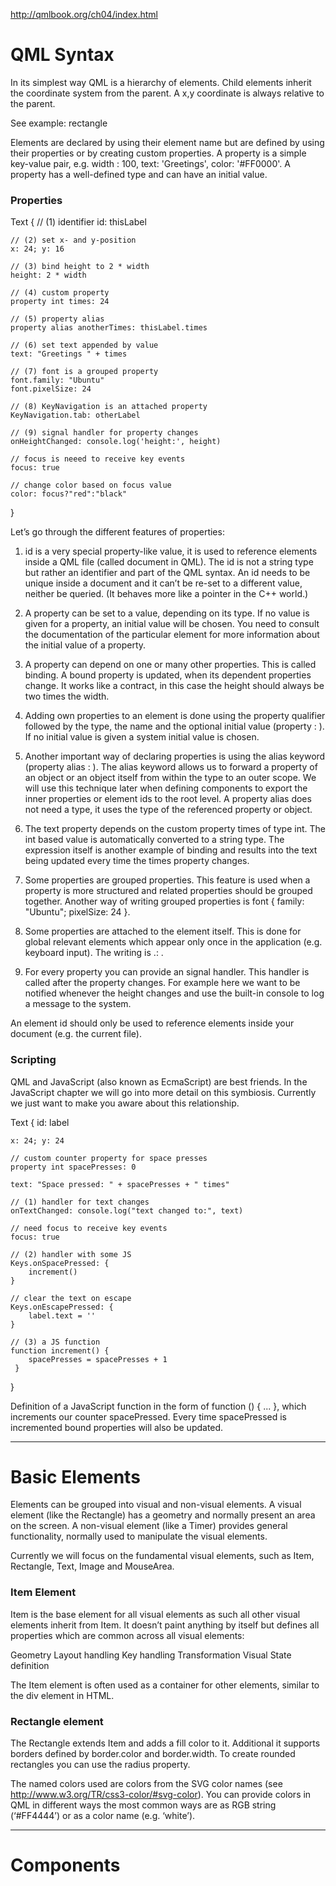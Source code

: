 
http://qmlbook.org/ch04/index.html


# QML Syntax

In its simplest way QML is a hierarchy of elements. Child elements inherit the
coordinate system from the parent. A x,y coordinate is always relative to the
parent.

See example: rectangle


Elements are declared by using their element name but are defined by using their
properties or by creating custom properties. A property is a simple key-value
pair, e.g. width : 100, text: 'Greetings', color: '#FF0000'. A property has a
well-defined type and can have an initial value.


### Properties

<!-- code start -->
Text {
    // (1) identifier
    id: thisLabel

    // (2) set x- and y-position
    x: 24; y: 16

    // (3) bind height to 2 * width
    height: 2 * width

    // (4) custom property
    property int times: 24

    // (5) property alias
    property alias anotherTimes: thisLabel.times

    // (6) set text appended by value
    text: "Greetings " + times

    // (7) font is a grouped property
    font.family: "Ubuntu"
    font.pixelSize: 24

    // (8) KeyNavigation is an attached property
    KeyNavigation.tab: otherLabel

    // (9) signal handler for property changes
    onHeightChanged: console.log('height:', height)

    // focus is neeed to receive key events
    focus: true

    // change color based on focus value
    color: focus?"red":"black"

}
<!-- code end -->


Let’s go through the different features of properties:

1. id is a very special property-like value, it is used to reference elements
   inside a QML file (called document in QML). The id is not a string type but
   rather an identifier and part of the QML syntax. An id needs to be unique
   inside a document and it can’t be re-set to a different value, neither be
   queried. (It behaves more like a pointer in the C++ world.)

2. A property can be set to a value, depending on its type. If no value is given
   for a property, an initial value will be chosen. You need to consult the
   documentation of the particular element for more information about the
   initial value of a property.

3. A property can depend on one or many other properties. This is called
   binding. A bound property is updated, when its dependent properties change.
   It works like a contract, in this case the height should always be two times
   the width.

4. Adding own properties to an element is done using the property qualifier
   followed by the type, the name and the optional initial value (property
   <type> <name> : <value>). If no initial value is given a system initial value
   is chosen.

5. Another important way of declaring properties is using the alias keyword
   (property alias <name> : <reference>). The alias keyword allows us to forward
   a property of an object or an object itself from within the type to an outer
   scope. We will use this technique later when defining components to export
   the inner properties or element ids to the root level. A property alias does
   not need a type, it uses the type of the referenced property or object.

6. The text property depends on the custom property times of type int. The int
   based value is automatically converted to a string type. The expression
   itself is another example of binding and results into the text being updated
   every time the times property changes.

7. Some properties are grouped properties. This feature is used when a property
   is more structured and related properties should be grouped together. Another
   way of writing grouped properties is font { family: "Ubuntu"; pixelSize: 24 }.

8. Some properties are attached to the element itself. This is done for global
   relevant elements which appear only once in the application (e.g. keyboard
   input). The writing is <Element>.<property>: <value>.

9. For every property you can provide an signal handler. This handler is called
   after the property changes. For example here we want to be notified whenever
   the height changes and use the built-in console to log a message to the
   system.


An element id should only be used to reference elements inside your document
(e.g. the current file). 


### Scripting

QML and JavaScript (also known as EcmaScript) are best friends. In the
JavaScript chapter we will go into more detail on this symbiosis. Currently we
just want to make you aware about this relationship.


<!-- code start -->
Text {
    id: label

    x: 24; y: 24

    // custom counter property for space presses
    property int spacePresses: 0

    text: "Space pressed: " + spacePresses + " times"

    // (1) handler for text changes
    onTextChanged: console.log("text changed to:", text)

    // need focus to receive key events
    focus: true

    // (2) handler with some JS
    Keys.onSpacePressed: {
        increment()
    }

    // clear the text on escape
    Keys.onEscapePressed: {
        label.text = ''
    }

    // (3) a JS function
    function increment() {
        spacePresses = spacePresses + 1
     }

}
<!-- code end -->


Definition of a JavaScript function in the form of
function <name>(<parameters>) { ... },
which increments our counter spacePressed. Every time spacePressed is
incremented bound properties will also be updated.


--------------------------------------------------------------------------------

# Basic Elements


Elements can be grouped into visual and non-visual elements. A visual element
(like the Rectangle) has a geometry and normally present an area on the screen.
A non-visual element (like a Timer) provides general functionality, normally
used to manipulate the visual elements.

Currently we will focus on the fundamental visual elements, such as Item,
Rectangle, Text, Image and MouseArea.


### Item Element

Item is the base element for all visual elements as such all other visual
elements inherit from Item. It doesn’t paint anything by itself but defines all
properties which are common across all visual elements:

Geometry
Layout handling
Key handling
Transformation
Visual
State definition


The Item element is often used as a container for other elements, similar to the
div element in HTML.


### Rectangle element

The Rectangle extends Item and adds a fill color to it. Additional it supports
borders defined by border.color and border.width. To create rounded rectangles
you can use the radius property.

The named colors used are colors from the SVG color names
(see http://www.w3.org/TR/css3-color/#svg-color). You can provide colors in QML
in different ways the most common ways are as RGB string (‘#FF4444’) or as a
color name (e.g. ‘white’).


--------------------------------------------------------------------------------

# Components









